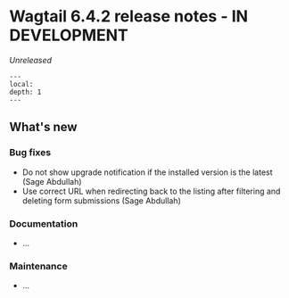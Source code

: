 # Wagtail 6.4.2 release notes - IN DEVELOPMENT

_Unreleased_

```{contents}
---
local:
depth: 1
---
```

## What's new

### Bug fixes

 * Do not show upgrade notification if the installed version is the latest (Sage Abdullah)
 * Use correct URL when redirecting back to the listing after filtering and deleting form submissions (Sage Abdullah)

### Documentation

 * ...

### Maintenance

 * ...
